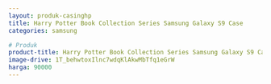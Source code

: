 ```yaml
---
layout: produk-casinghp
title: Harry Potter Book Collection Series Samsung Galaxy S9 Case
categories: samsung

# Produk
product-title: Harry Potter Book Collection Series Samsung Galaxy S9 Case
image-drive: 1T_behwtoxIlnc7wdqKlAkwMbTfq1eGrW
harga: 90000
---
```

